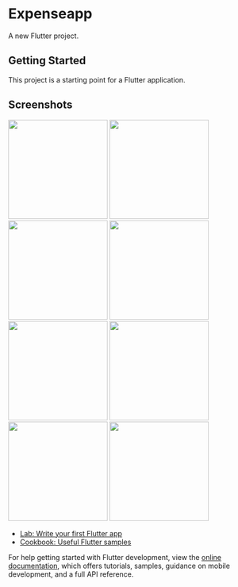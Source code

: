 # Expenseapp

A new Flutter project.

## Getting Started

This project is a starting point for a Flutter application.

## Screenshots


<img src="photo/1.png" width="200" /> <img src="photo/2.png" width="200" /> <img src="photo/3.png" width="200" /> <img src="photo/4.png" width="200" /> <img src="photo/5.png" width="200" /> <img src="photo/7.png" width="200" /> <img src="photo/8.png" width="200" /> <img src="photo/9.png" width="200" />


- [Lab: Write your first Flutter app](https://docs.flutter.dev/get-started/codelab)
- [Cookbook: Useful Flutter samples](https://docs.flutter.dev/cookbook)

For help getting started with Flutter development, view the
[online documentation](https://docs.flutter.dev/), which offers tutorials,
samples, guidance on mobile development, and a full API reference.

